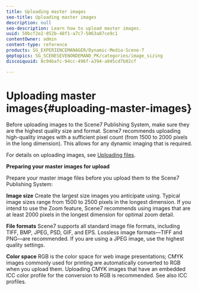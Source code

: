 ```yaml
---
title: Uploading master images
seo-title: Uploading master images
description: null
seo-description: Learn how to upload master images.
uuid: 50bcf2e2-852b-48f1-a7c7-5063a87ce9c1
contentOwner: admin
content-type: reference
products: SG_EXPERIENCEMANAGER/Dynamic-Media-Scene-7
geptopics: SG_SCENESEVENONDEMAND_PK/categories/image_sizing
discoiquuid: 8c94bafc-94cc-496f-a394-a945cd7b02cf

---
```


# Uploading master images{#uploading-master-images}

Before uploading images to the Scene7 Publishing System, make sure they are the highest quality size and format. Scene7 recommends uploading high-quality images with a sufficient pixel count (from 1500 to 2000 pixels in the long dimension). This allows for any dynamic imaging that is required.

For details on uploading images, see [Uploading files](uploading-files.md#uploading_files).

**Preparing your master images for upload**

Prepare your master image files before you upload them to the Scene7 Publishing System:

**Image size** Create the largest size images you anticipate using. Typical image sizes range from 1500 to 2500 pixels in the longest dimension. If you intend to use the Zoom feature, Scene7 recommends using images that are at least 2000 pixels in the longest dimension for optimal zoom detail.

**File formats** Scene7 supports all standard image file formats, including TIFF, BMP, JPEG, PSD, GIF, and EPS. Lossless image formats—TIFF and PNG—are recommended. If you are using a JPEG image, use the highest quality settings.

**Color space** RGB is the color space for web image presentations; CMYK images commonly used for printing are automatically converted to RGB when you upload them. Uploading CMYK images that have an embedded ICC color profile for the conversion to RGB is recommended. See also ICC profiles.
